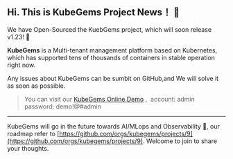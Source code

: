 ## Hi. This is KubeGems Project News！ 🎉

We have Open-Sourced the KuebGems project, which will soon release v1.23! 🎁

**KubeGems** is a Multi-tenant management platform based on Kubernetes, which has supported tens of thousands of containers in stable operation right now.

Any issues about KubeGems can be sumbit on GitHub,and We will solve it as soon as possible.

>You can visit our [KubeGems Online Demo](https://demo.kubegems.io/) ,&nbsp; account: admin &nbsp;&nbsp; password: demo!@#admin

---

KubeGems will go in the future towards AI/MLops and Observability 👀, our roadmap refer to [https://github.com/orgs/kubegems/projects/9](https://github.com/orgs/kubegems/projects/9). Welcome to join to share your thoughts.
